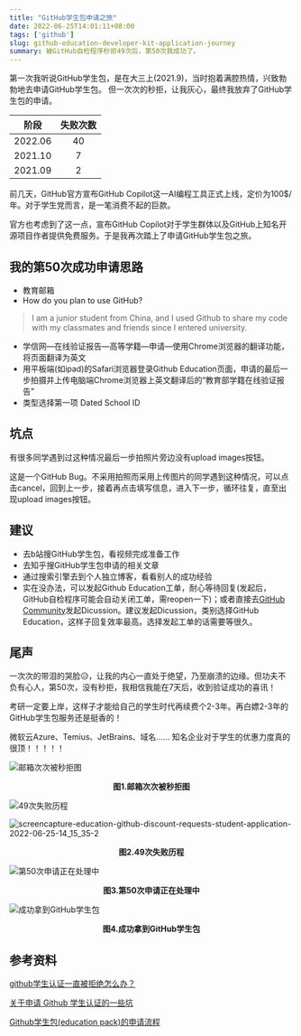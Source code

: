 ```yaml
---
title: "GitHub学生包申请之旅"
date: 2022-06-25T14:01:11+08:00
tags: ['github']
slug: github-education-developer-kit-application-journey
summary: 被GitHub自检程序秒拒49次后，第50次我成功了。
---
```


第一次我听说GitHub学生包，是在大三上(2021.9)，当时抱着满腔热情，兴致勃勃地去申请GitHub学生包。
但一次次的秒拒，让我灰心，最终我放弃了GitHub学生包的申请。

| 阶段    | 失败次数 |
| :-------: | :--------: |
| 2022.06| 40|
| 2021.10 | 7| 
| 2021.09 |   2       |



前几天，GitHub官方宣布GitHub Copilot这一AI编程工具正式上线，定价为100$/年。对于学生党而言，是一笔消费不起的巨款。

官方也考虑到了这一点，宣布GitHub Copilot对于学生群体以及GitHub上知名开源项目作者提供免费服务。于是我再次踏上了申请GitHub学生包之旅。



## 我的第50次成功申请思路

+ 教育邮箱
+ How do you plan to use GitHub?

> I am a junior student from China, and I used Github to share my code with my classmates and friends since I entered university.

+ 学信网—在线验证报告—高等学籍—申请—使用Chrome浏览器的翻译功能，将页面翻译为英文
+ 用平板端(如ipad)的Safari浏览器登录Github Education页面，申请的最后一步拍摄并上传电脑端Chrome浏览器上英文翻译后的“教育部学籍在线验证报告”
+ 类型选择第一项 Dated School ID



## 坑点

有很多同学遇到过这种情况最后一步拍照片旁边没有upload images按钮。

这是一个GitHub Bug。不采用拍照而采用上传图片的同学遇到这种情况，可以点击cancel，回到上一步，接着再点击填写信息，进入下一步，循环往复，直至出现upload images按钮。



## 建议

+ 去b站搜GitHub学生包，看视频完成准备工作
+ 去知乎搜GitHub学生包申请的相关文章
+ 通过搜索引擎去到个人独立博客，看看别人的成功经验
+ 实在没办法，可以发起Github Education工单，耐心等待回复(发起后，GitHub自检程序可能会自动关闭工单，需reopen一下)；或者直接去[GitHub Community](https://github.com/orgs/github-community/discussions)发起Dicussion。建议发起Dicussion，类别选择GitHub Education，这样子回复效率最高。选择发起工单的话需要等很久。



## 尾声

一次次的带泪的哭脸😥，让我的内心一直处于绝望，乃至崩溃的边缘。但功夫不负有心人，第50次，没有秒拒，我相信我能在7天后，收到验证成功的喜讯！

考研一定要上岸，这样子才能给自己的学生时代再续费个2-3年。再白嫖2-3年的GitHub学生包服务还是挺香的！

微软云Azure、Temius、JetBrains、域名...... 知名企业对于学生的优惠力度真的很顶！！！！！

![邮箱次次被秒拒图](https://vip2.loli.io/2022/06/25/TS5DtquVOsyxMmg.png)

<center><b>图1.邮箱次次被秒拒图</b></center>

![49次失败历程](https://vip2.loli.io/2022/06/25/FNki81p4Hc7youX.png)

![screencapture-education-github-discount-requests-student-application-2022-06-25-14_15_35-2](https://vip2.loli.io/2022/06/25/vJVk8Zo6SFMmcBa.png)

<center><b>图2.49次失败历程</b></center>

![第50次申请正在处理中](https://vip2.loli.io/2022/06/25/BLfsXkj3g46FREV.png)

<center><b>图3.第50次申请正在处理中</b></center>

![成功拿到GitHub学生包](https://vip2.loli.io/2022/06/26/kiyChRj6ldLcXwe.png)

<center><b>图4.成功拿到GitHub学生包</b></center>

## 参考资料

[github学生认证一直被拒绝怎么办？](https://www.zhihu.com/question/506938469)

[关于申请 Github 学生认证的一些坑](https://www.ghostchu.com/github-education/)

[Github学生包(education pack)的申请流程](https://www.jianshu.com/p/0bc2856e6064)

